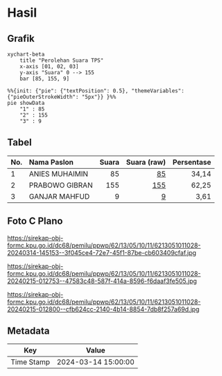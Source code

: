 # Hasil

## Grafik

```mermaid
xychart-beta
    title "Perolehan Suara TPS"
    x-axis [01, 02, 03]
    y-axis "Suara" 0 --> 155
    bar [85, 155, 9]
```

```mermaid
%%{init: {"pie": {"textPosition": 0.5}, "themeVariables": {"pieOuterStrokeWidth": "5px"}} }%%
pie showData
    "1" : 85
    "2" : 155
    "3" : 9
```

## Tabel

| No. | Nama Paslon    | Suara | Suara (raw) | Persentase |
|:--- |:-------------- | -----:| -----------:| ----------:|
| 1   | ANIES MUHAIMIN | 85    | [85][p-1]   | 34,14      |
| 2   | PRABOWO GIBRAN | 155   | [155][p-2]  | 62,25      |
| 3   | GANJAR MAHFUD  | 9     | [9][p-3]    | 3,61       |


[p-1]: https://github.com/gigit-pemilu/pemilu-2024-62-kalimantan-tengah/blob/main/pilpres/hitung-suara/sub/62-kalimantan-tengah/sub/13-barito-timur/sub/05-dusun-tengah/sub/1011-ampah-kota/sub/028-tps/sub/paslon-1.txt
[p-2]: https://github.com/gigit-pemilu/pemilu-2024-62-kalimantan-tengah/blob/main/pilpres/hitung-suara/sub/62-kalimantan-tengah/sub/13-barito-timur/sub/05-dusun-tengah/sub/1011-ampah-kota/sub/028-tps/sub/paslon-2.txt
[p-3]: https://github.com/gigit-pemilu/pemilu-2024-62-kalimantan-tengah/blob/main/pilpres/hitung-suara/sub/62-kalimantan-tengah/sub/13-barito-timur/sub/05-dusun-tengah/sub/1011-ampah-kota/sub/028-tps/sub/paslon-3.txt

## Foto C Plano

https://sirekap-obj-formc.kpu.go.id/dc68/pemilu/ppwp/62/13/05/10/11/6213051011028-20240314-145153--3f045ce4-72e7-45f1-87be-cb603409cfaf.jpg

https://sirekap-obj-formc.kpu.go.id/dc68/pemilu/ppwp/62/13/05/10/11/6213051011028-20240215-012753--47583c48-587f-414a-8596-f6daaf3fe505.jpg

https://sirekap-obj-formc.kpu.go.id/dc68/pemilu/ppwp/62/13/05/10/11/6213051011028-20240215-012800--cfb624cc-2140-4b14-8854-7db8f257a69d.jpg


## Metadata

| Key        | Value               |
| ---------- | ------------------- |
| Time Stamp | 2024-03-14 15:00:00 |



